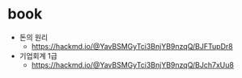 # book
- 돈의 원리
	- https://hackmd.io/@YavBSMGyTci3BnjYB9nzqQ/BJFTupDr8
- 기업회계 1급
	- https://hackmd.io/@YavBSMGyTci3BnjYB9nzqQ/BJch7xUu8
